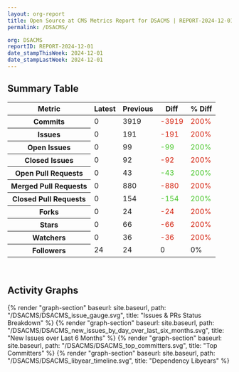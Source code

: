 ```yaml
---
layout: org-report
title: Open Source at CMS Metrics Report for DSACMS | REPORT-2024-12-01
permalink: /DSACMS/

org: DSACMS
reportID: REPORT-2024-12-01
date_stampThisWeek: 2024-12-01
date_stampLastWeek: 2024-12-01
---
```

<div class="summary-table">
  <table class="usa-table usa-table--borderless">
    <h2> Summary Table </h2>
    <thead>
      <tr>
        <th scope="col">Metric</th>
        <th scope="col">Latest</th>
        <th scope="col">Previous</th>
        <th scope="col">Diff</th>
        <th scope="col">% Diff</th>
      </tr>
    </thead>
    <tbody>
      <tr>
        <th scope="row">Commits</th>
        <td>0</td>
        <td>3919</td>
        <td style="color: #d31c08" >-3919</td>
        <td style="color: #d31c08" >200%</td>
      </tr>
      <tr>
        <th scope="row">Issues</th>
        <td>0</td>
        <td>191</td>
        <td style="color: #d31c08" >-191</td>
        <td style="color: #d31c08" >200%</td>
      </tr>
      <tr>
        <th scope="row">Open Issues</th>
        <td>0</td>
        <td>99</td>
        <td style="color: #45c527" >-99</td>
        <td style="color: #45c527" >200%</td>
      </tr>
      <tr>
        <th scope="row">Closed Issues</th>
        <td>0</td>
        <td>92</td>
        <td style="color: #d31c08" >-92</td>
        <td style="color: #d31c08" >200%</td>
      </tr>
      <tr>
        <th scope="row">Open Pull Requests</th>
        <td>0</td>
        <td>43</td>
        <td style="color: #45c527" >-43</td>
        <td style="color: #45c527" >200%</td>
      </tr>
      <tr>
        <th scope="row">Merged Pull Requests</th>
        <td>0</td>
        <td>880</td>
        <td style="color: #d31c08" >-880</td>
        <td style="color: #d31c08" >200%</td>
      </tr>
      <tr>
        <th scope="row">Closed Pull Requests</th>
        <td>0</td>
        <td>154</td>
        <td style="color: #45c527" >-154</td>
        <td style="color: #45c527" >200%</td>
      </tr>
      <tr>
        <th scope="row">Forks</th>
        <td>0</td>
        <td>24</td>
        <td style="color: #d31c08" >-24</td>
        <td style="color: #d31c08" >200%</td>
      </tr>
      <tr>
        <th scope="row">Stars</th>
        <td>0</td>
        <td>66</td>
        <td style="color: #d31c08" >-66</td>
        <td style="color: #d31c08" >200%</td>
      </tr>
      <tr>
        <th scope="row">Watchers</th>
        <td>0</td>
        <td>36</td>
        <td style="color: #d31c08" >-36</td>
        <td style="color: #d31c08" >200%</td>
      </tr>
      <tr>
        <th scope="row">Followers</th>
        <td>24</td>
        <td>24</td>
        <td style="" >0</td>
        <td style="" >0%</td>
      </tr>
    </tbody>
  </table>
</div>
<div class="graph-container">
  <br>
  <h2>Activity Graphs</h2>
  <div class="all-graphs">
    <!--- Issues/PRs Status Breakdown Graph -->
    {% render "graph-section" baseurl: site.baseurl, path: "/DSACMS/DSACMS_issue_gauge.svg", title: "Issues & PRs Status Breakdown" %}
    <!-- New Issues over Last 6 Months -->
    {% render "graph-section" baseurl: site.baseurl, path: "/DSACMS/DSACMS_new_issues_by_day_over_last_six_months.svg", title: "New Issues over Last 6 Months" %}
    <!-- Top Committers Bar Graph -->
    {% render "graph-section" baseurl: site.baseurl, path: "/DSACMS/DSACMS_top_committers.svg", title: "Top Committers" %}
    <!-- Libyear Timeline Graph -->
    {% render "graph-section" baseurl: site.baseurl, path: "/DSACMS/DSACMS_libyear_timeline.svg", title: "Dependency Libyears" %}
  </div>
</div>